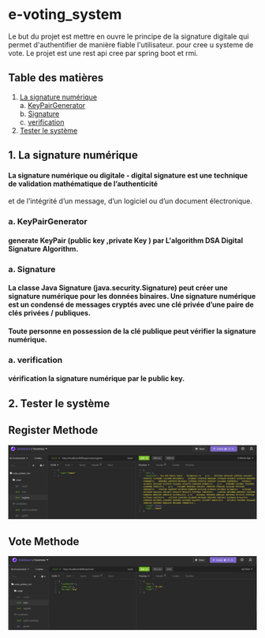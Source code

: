 # e-voting_system

Le but du projet est mettre en ouvre le principe de la signature digitale qui permet d'authentifier de manière fiable l'utilisateur.
pour cree u systeme de vote.
Le projet est une rest api cree par spring boot et rmi.

## Table des matières
1. [La signature numérique](#sin) <br>
    a. [KeyPairGenerator ](#KeyPairGenerator) <br>
    b. [Signature  ](#Signature ) <br>
    c. [verification ](#verification) <br>
2. [Tester le système](#test)

<a name="sin"></a>
## 1. La signature numérique
 #### La signature numérique ou digitale - digital signature  est une technique de validation mathématique de l’authenticité
 et de l’intégrité d’un message, d’un logiciel ou d’un document électronique.
 <a name="KeyPairGenerator"></a>
 ### a. KeyPairGenerator
#### generate KeyPair (public key ,private Key ) par L'algorithm DSA Digital Signature Algorithm.
  <a name="Signature"></a>
 ### a. Signature
 #### La classe Java Signature (java.security.Signature) peut créer une signature numérique pour les données binaires.        Une signature numérique est un condensé de messages cryptés avec une clé privée d’une paire de clés privées / publiques.
  #### Toute personne en possession de la clé publique peut vérifier la signature numérique.
  <a name="verification"></a>
 ### a. verification
 #### vérification la signature numérique par le public key.
<a name="test"></a>
## 2. Tester le système
## Register Methode 
![plot](./screan/register.PNG)
## Vote Methode 
![plot](./screan/vote.PNG)

